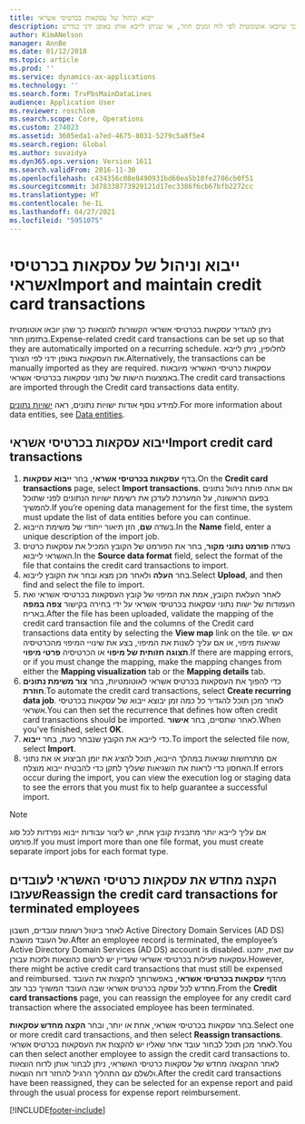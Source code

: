 ```yaml
---
title: ייבוא וניהול של עסקאות בכרטיסי אשראי
description: נושא זה מסביר כיצד לייבא ולתחזק עסקאות הקשורות להוצאות בכרטיסי אשראי. ניתן להגדיר עסקאות אלה כך שיובאו אוטומטית לפי לוח זמנים חוזר, או שניתן לייבא אותן באופן ידני כנדרש.
author: KimANelson
manager: AnnBe
ms.date: 01/12/2018
ms.topic: article
ms.prod: ''
ms.service: dynamics-ax-applications
ms.technology: ''
ms.search.form: TrvPbsMainDataLines
audience: Application User
ms.reviewer: roschlom
ms.search.scope: Core, Operations
ms.custom: 274023
ms.assetid: 3605eda1-a7ed-4675-8031-5279c5a8f5e4
ms.search.region: Global
ms.author: suvaidya
ms.dyn365.ops.version: Version 1611
ms.search.validFrom: 2016-11-30
ms.openlocfilehash: c434356c08e8490931bd60ea5b10fe2706cb0f51
ms.sourcegitcommit: 3d78338773929121d17ec3386f6cb67bfb2272cc
ms.translationtype: HT
ms.contentlocale: he-IL
ms.lasthandoff: 04/27/2021
ms.locfileid: "5951075"
---
```

# <a name="import-and-maintain-credit-card-transactions"></a><span data-ttu-id="0d1a5-104">ייבוא וניהול של עסקאות בכרטיסי אשראי</span><span class="sxs-lookup"><span data-stu-id="0d1a5-104">Import and maintain credit card transactions</span></span>

<span data-ttu-id="0d1a5-105">ניתן להגדיר עסקאות בכרטיסי אשראי הקשורות להוצאות כך שהן יובאו אוטומטית בתזמון חוזר.</span><span class="sxs-lookup"><span data-stu-id="0d1a5-105">Expense-related credit card transactions can be set up so that they are automatically imported on a recurring schedule.</span></span> <span data-ttu-id="0d1a5-106">לחלופין, ניתן לייבא את העסקאות באופן ידני לפי הצורך.</span><span class="sxs-lookup"><span data-stu-id="0d1a5-106">Alternatively, the transactions can be manually imported as they are required.</span></span> <span data-ttu-id="0d1a5-107">עסקאות כרטיסי האשראי מיובאות באמצעות הישות של נתוני עסקאות בכרטיסי אשראי.</span><span class="sxs-lookup"><span data-stu-id="0d1a5-107">The credit card transactions are imported through the Credit card transactions data entity.</span></span>

<span data-ttu-id="0d1a5-108">למידע נוסף אודות ישויות נתונים, ראה [ישויות נתונים](/dynamics365/fin-ops-core/dev-itpro/data-entities/data-entities).</span><span class="sxs-lookup"><span data-stu-id="0d1a5-108">For more information about data entities, see [Data entities](/dynamics365/fin-ops-core/dev-itpro/data-entities/data-entities).</span></span>

## <a name="import-credit-card-transactions"></a><span data-ttu-id="0d1a5-109">ייבוא עסקאות בכרטיסי אשראי</span><span class="sxs-lookup"><span data-stu-id="0d1a5-109">Import credit card transactions</span></span>

1. <span data-ttu-id="0d1a5-110">בדף **עסקאות בכרטיסי אשראי**, בחר **ייבוא עסקאות**.</span><span class="sxs-lookup"><span data-stu-id="0d1a5-110">On the **Credit card transactions** page, select **Import transactions**.</span></span> <span data-ttu-id="0d1a5-111">אם אתה פותח ניהול נתונים בפעם הראשונה, על המערכת לעדכן את רשימת ישויות הנתונים לפני שתוכל להמשיך.</span><span class="sxs-lookup"><span data-stu-id="0d1a5-111">If you’re opening data management for the first time, the system must update the list of data entities before you can continue.</span></span>
2. <span data-ttu-id="0d1a5-112">בשדה **שם**, הזן תיאור ייחודי של משימת הייבוא.</span><span class="sxs-lookup"><span data-stu-id="0d1a5-112">In the **Name** field, enter a unique description of the import job.</span></span>
3. <span data-ttu-id="0d1a5-113">בשדה **פורמט נתוני מקור**, בחר את הפורמט של הקובץ המכיל את עסקאות כרטיס האשראי לייבוא.</span><span class="sxs-lookup"><span data-stu-id="0d1a5-113">In the **Source data format** field, select the format of the file that contains the credit card transactions to import.</span></span>
4. <span data-ttu-id="0d1a5-114">בחר **העלה** ולאחר מכן מצא ובחר את הקובץ לייבוא.</span><span class="sxs-lookup"><span data-stu-id="0d1a5-114">Select **Upload**, and then find and select the file to import.</span></span>
5. <span data-ttu-id="0d1a5-115">לאחר העלאת הקובץ, אמת את המיפוי של קובץ העסקאות בכרטיסי אשראי ואת העמודות של ישות נתוני עסקאות בכרטיסי אשראי על ידי בחירה בקישור **צפה במפה** באריח.</span><span class="sxs-lookup"><span data-stu-id="0d1a5-115">After the file has been uploaded, validate the mapping of the credit card transaction file and the columns of the Credit card transactions data entity by selecting the **View map** link on the tile.</span></span> <span data-ttu-id="0d1a5-116">אם יש שגיאות מיפוי, או אם עליך לשנות את המיפוי, בצע את שינויי המיפוי מהכרטיסיה **תצוגה חזותית של מיפוי** או הכרטיסיה **פרטי מיפוי**.</span><span class="sxs-lookup"><span data-stu-id="0d1a5-116">If there are mapping errors, or if you must change the mapping, make the mapping changes from either the **Mapping visualization** tab or the **Mapping details** tab.</span></span>
6. <span data-ttu-id="0d1a5-117">כדי להפוך את העסקאות בכרטיס אשראי לאוטומטיות, בחר **צור משימת נתונים חוזרת**.</span><span class="sxs-lookup"><span data-stu-id="0d1a5-117">To automate the credit card transactions, select **Create recurring data job**.</span></span> <span data-ttu-id="0d1a5-118">לאחר מכן תוכל להגדיר כל כמה זמן יבוצא ייבוא של עסקאות בכרטיסי אשראי.</span><span class="sxs-lookup"><span data-stu-id="0d1a5-118">You can then set the recurrence that defines how often credit card transactions should be imported.</span></span> <span data-ttu-id="0d1a5-119">לאחר שתסיים, בחר **אישור**.</span><span class="sxs-lookup"><span data-stu-id="0d1a5-119">When you’ve finished, select **OK**.</span></span>
7. <span data-ttu-id="0d1a5-120">כדי לייבא את הקובץ שנבחר כעת, בחר **ייבוא**.</span><span class="sxs-lookup"><span data-stu-id="0d1a5-120">To import the selected file now, select **Import**.</span></span>
8. <span data-ttu-id="0d1a5-121">אם מתרחשות שגיאות במהלך הייבוא, תוכל להציג את יומן הביצוע או את נתוני האחסון כדי לראות את השגיאות שעליך לתקן כדי להבטיח ייבוא מוצלח.</span><span class="sxs-lookup"><span data-stu-id="0d1a5-121">If errors occur during the import, you can view the execution log or staging data to see the errors that you must fix to help guarantee a successful import.</span></span>

> [!NOTE]
> <span data-ttu-id="0d1a5-122">אם עליך לייבא יותר מתבנית קובץ אחת, יש ליצור עבודות ייבוא נפרדות לכל סוג פורמט.</span><span class="sxs-lookup"><span data-stu-id="0d1a5-122">If you must import more than one file format, you must create separate import jobs for each format type.</span></span>

## <a name="reassign-the-credit-card-transactions-for-terminated-employees"></a><span data-ttu-id="0d1a5-123">הקצה מחדש את עסקאות כרטיסי האשראי לעובדים שעזבו</span><span class="sxs-lookup"><span data-stu-id="0d1a5-123">Reassign the credit card transactions for terminated employees</span></span>

<span data-ttu-id="0d1a5-124">לאחר ביטול רשומת עובדים, חשבון Active Directory Domain Services‏ (AD DS) של העובד מושבת.</span><span class="sxs-lookup"><span data-stu-id="0d1a5-124">After an employee record is terminated, the employee’s Active Directory Domain Services (AD DS) account is disabled.</span></span> <span data-ttu-id="0d1a5-125">עם זאת, יתכנו עסקאות פעילות בכרטיסי אשראי שעדיין יש לרשום כהוצאות ולזכות עבורן.</span><span class="sxs-lookup"><span data-stu-id="0d1a5-125">However, there might be active credit card transactions that must still be expensed and reimbursed.</span></span> <span data-ttu-id="0d1a5-126">מהדף **עסקאות בכרטיסי אשראי**, באפשרותך להקצות את העובד מחדש לכל עסקה בכרטיס אשראי שבה העובד המשויך כבר עזב.</span><span class="sxs-lookup"><span data-stu-id="0d1a5-126">From the **Credit card transactions** page, you can reassign the employee for any credit card transaction where the associated employee has been terminated.</span></span>

<span data-ttu-id="0d1a5-127">בחר עסקאות בכרטיסי אשראי, אחת או יותר, ובחר **הקצה מחדש עסקאות**.</span><span class="sxs-lookup"><span data-stu-id="0d1a5-127">Select one or more credit card transactions, and then select **Reassign transactions**.</span></span> <span data-ttu-id="0d1a5-128">לאחר מכן תוכל לבחור עובד אחר שאליו יש להקצות את העסקאות בכרטיס אשראי.</span><span class="sxs-lookup"><span data-stu-id="0d1a5-128">You can then select another employee to assign the credit card transactions to.</span></span> <span data-ttu-id="0d1a5-129">לאחר ההקצאה מחדש של עסקאות כרטיסי האשראי, ניתן לבחור אותן לדוח הוצאות ולשלם עם התהליך הרגיל להחזר דוח הוצאות.</span><span class="sxs-lookup"><span data-stu-id="0d1a5-129">After the credit card transactions have been reassigned, they can be selected for an expense report and paid through the usual process for expense report reimbursement.</span></span>


[!INCLUDE[footer-include](../includes/footer-banner.md)]